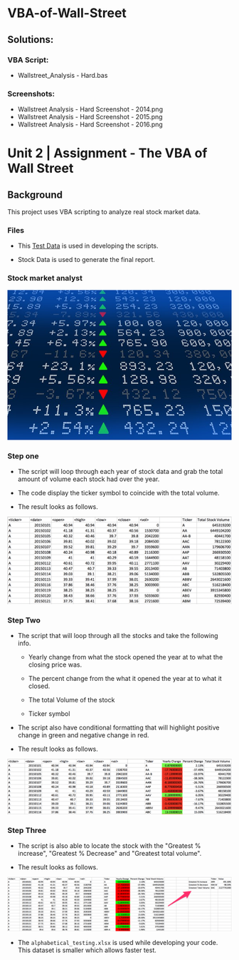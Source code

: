 # VBA-of-Wall-Street

## Solutions:

### VBA Script:

- Wallstreet_Analysis - Hard.bas

### Screenshots:

- Wallstreet Analysis - Hard Screenshot - 2014.png
- Wallstreet Analysis - Hard Screenshot - 2015.png
- Wallstreet Analysis - Hard Screenshot - 2016.png

# Unit 2 | Assignment - The VBA of Wall Street

## Background

This project uses VBA scripting to analyze real stock market data.

### Files

- This [Test Data](Resources/alphabtical_testing.xlsx) is used in developing the scripts.

- Stock Data is used to generate the final report.

### Stock market analyst

![stock Market](Images/stockmarket.jpg)

### Step one

- The script will loop through each year of stock data and grab the total amount of volume each stock had over the year.

- The code display the ticker symbol to coincide with the total volume.

- The result looks as follows.

![easy_solution](Images/easy_solution.png)

### Step Two

- The script that will loop through all the stocks and take the following info.

  - Yearly change from what the stock opened the year at to what the closing price was.

  - The percent change from the what it opened the year at to what it closed.

  - The total Volume of the stock

  - Ticker symbol

- The script also have conditional formatting that will highlight positive change in green and negative change in red.

- The result looks as follows.

![moderate_solution](Images/moderate_solution.png)

### Step Three

- The script is also able to locate the stock with the "Greatest % increase", "Greatest % Decrease" and "Greatest total volume".

- The result looks as follows.

![hard_solution](Images/hard_solution.png)

- The `alphabetical_testing.xlsx` is used while developing your code. This dataset is smaller which allows faster test.
